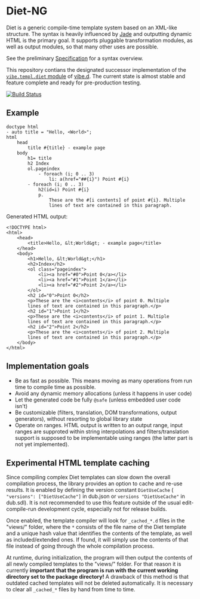 Diet-NG
=======

Diet is a generic compile-time template system based on an XML-like structure. The syntax is heavily influenced by [Jade](http://jade-lang.com) and outputting dynamic HTML is the primary goal. It supports pluggable transformation modules, as well as output modules, so that many other uses are possible.

See the preliminary [Specification](SPEC.md) for a syntax overview.

This repository contians the designated successor implementation of the [`vibe.templ.diet` module](https://vibed.org/api/vibe.templ.diet/) of [vibe.d](https://vibed.org/). The current state is almost stable and feature complete and ready for pre-production testing.

[![Build Status](https://travis-ci.org/rejectedsoftware/diet-ng.svg?branch=master)](https://travis-ci.org/rejectedsoftware/diet-ng)


Example
-------

	doctype html
	- auto title = "Hello, <World>";
	html
		head
			title #{title} - example page
		body
			h1= title
			h2 Index
			ol.pageindex
				- foreach (i; 0 .. 3)
					li: a(href="##{i}") Point #{i}
			- foreach (i; 0 .. 3)
				h2(id=i) Point #{i}
				p.
					These are the #[i contents] of point #{i}. Multiple
					lines of text are contained in this paragraph.

Generated HTML output:

	<!DOCTYPE html>
	<html>
		<head>
			<title>Hello, &lt;World&gt; - example page</title>
		</head>
		<body>
			<h1>Hello, &lt;World&gt;</h1>
			<h2>Index</h2>
			<ol class="pageindex">
				<li><a href="#0">Point 0</a></li>
				<li><a href="#1">Point 1</a></li>
				<li><a href="#2">Point 2</a></li>
			</ol>
			<h2 id="0">Point 0</h2>
			<p>These are the <i>contents</i> of point 0. Multiple
			lines of text are contained in this paragraph.</p>
			<h2 id="1">Point 1</h2>
			<p>These are the <i>contents</i> of point 1. Multiple
			lines of text are contained in this paragraph.</p>
			<h2 id="2">Point 2</h2>
			<p>These are the <i>contents</i> of point 2. Multiple
			lines of text are contained in this paragraph.</p>
		</body>
	</html>


Implementation goals
--------------------

- Be as fast as possible. This means moving as many operations from run time to
  compile time as possible.
- Avoid any dynamic memory allocations (unless it happens in user code)
- Let the generated code be fully `@safe` (unless embedded user code isn't)
- Be customizable (filters, translation, DOM transformations, output
  generators), without resorting to global library state
- Operate on ranges. HTML output is written to an output range, input ranges
  are supproted within string interpolations and filters/translation support
  is supposed to be implementable using ranges (the latter part is not yet
  implemented).


Experimental HTML template caching
----------------------------------

Since compiling complex Diet templates can slow down the overall compilation
process, the library provides an option to cache and re-use results. It is
enabled by defining the version constant `DietUseCache` (
`"versions": ["DietUseCache"]` in dub.json or `versions "DietUseCache"` in
dub.sdl). It is not recommended to use this feature outside of the usual
edit-compile-run development cycle, especially not for release builds.

Once enabled, the template compiler will look for `_cached_*.d` files in the
"views/" folder, where the `*` consists of the file name of the Diet template
and a unique hash value that identifies the contents of the template, as well
as included/extended ones. If found, it will simply use the contents of that
file instead of going through the whole compilation process.

At runtime, during initialization, the program will then output the contents of
all newly compiled templates to the "views/" folder. For that reason it is
currently **important that the program is run with the current working directory
set to the package directory!** A drawback of this method is that outdated
cached templates will not be deleted automatically. It is necessary to clear all
`_cached_*` files by hand from time to time.
